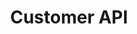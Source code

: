 ---
title: "Customer API"
desc: "Join the conversation as a customer or build your own backend chat client."
color: "#4484e7"
version: "0.3"
menu: 
    customer_api: 
        identifier: "API Reference"
    customer_api_reference: 
        identifier: "0.3"
---